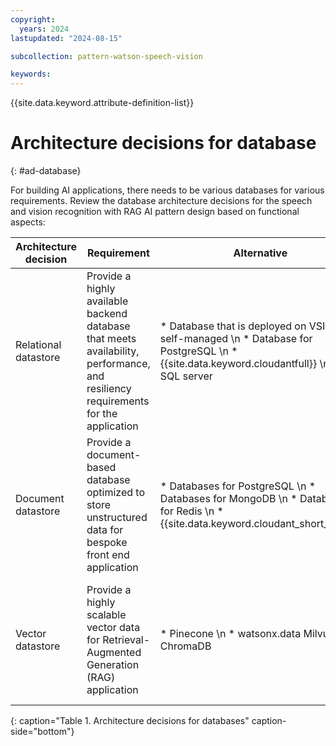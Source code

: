 ```yaml
---
copyright:
  years: 2024
lastupdated: "2024-08-15"

subcollection: pattern-watson-speech-vision

keywords:
---
```

{{site.data.keyword.attribute-definition-list}}

# Architecture decisions for database
{: #ad-database}

For building AI applications, there needs to be various databases for various requirements. Review the database architecture decisions for the speech and vision recognition with RAG AI pattern design based on functional aspects:


| Architecture decision                     | Requirement                                                                     | Alternative                                                                                                                                                | Decision                                                                   | Rationale                                                                                                                                                                                                                                                                                                                                                                                     |
| ----------------------------------------- | ------------------------------------------------------------------------------- | ---------------------------------------------------------------------------------------------------------------------------------------------------------- | -------------------------------------------------------------------------- | --------------------------------------------------------------------------------------------------------------------------------------------------------------------------------------------------------------------------------------------------------------------------------------------------------------------------------------------------------------------------------------------- |
| Relational datastore | Provide a highly available backend database that meets availability, performance, and resiliency requirements for the application |* Database that is deployed on VSI and self-managed \n * Database for PostgreSQL \n * {{site.data.keyword.cloudantfull}} \n * SQL server | Database for PostgreSQL | A managed database that is highly available to store records across microservices. For this application, it uses [{{site.data.keyword.Bluemix_notm}} Databases for PostgreSQL](/docs/databases-for-postgresql?topic=databases-for-postgresql-getting-started&interface=ui) |
| Document datastore | Provide a document-based database optimized to store unstructured data for bespoke front end application |* Databases for PostgreSQL \n * Databases for MongoDB \n * Databases for Redis \n * {{site.data.keyword.cloudant_short_notm}} | {{site.data.keyword.cloudant_short_notm}} | {{site.data.keyword.cloudant_short_notm}} is available as an {{site.data.keyword.Bluemix_notm}}® service with a 99.99% SLA. {{site.data.keyword.cloudant_short_notm}} elastically scales throughput and storage, and its API and replication protocols are compatible with Apache CouchDB for hybrid or multicloud architectures.|
| Vector datastore | Provide a highly scalable vector data for Retrieval-Augmented Generation (RAG) application |* Pinecone \n * watsonx.data Milvus \n * ChromaDB | watsonx.data Milvus | Milvus is a vector database that stores, indexes, and manages massive embedding vectors that are developed by deep neural networks and other machine learning (ML) models. It is developed to empower embedding similarity search and AI application. Milvus makes unstructured data search more accessible and consistent across various environments.|
 {: caption="Table 1. Architecture decisions for databases" caption-side="bottom"} 
